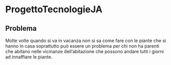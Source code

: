 # ProgettoTecnologieJA
Problema
--------
Molte volte quando si va in vacanza non si sa come fare con le piante che si hanno in casa soprattutto
può essere un problema per chi non ha parenti che abitano nelle vicinanze dell’abitazione che
possono andare tutti i giorni ad innaffiare le piante.
